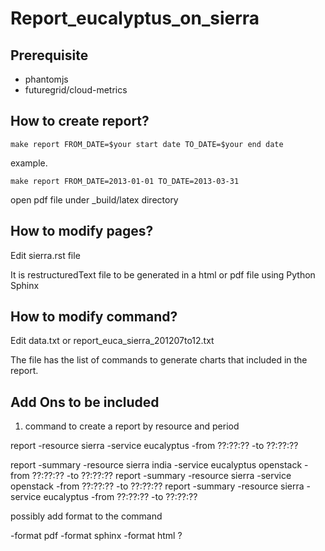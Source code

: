 Report_eucalyptus_on_sierra
===========================

Prerequisite
------------
- phantomjs
- futuregrid/cloud-metrics

How to create report?
---------------------
``make report FROM_DATE=$your start date TO_DATE=$your end date``

example.

``make report FROM_DATE=2013-01-01 TO_DATE=2013-03-31``

open pdf file under _build/latex directory

How to modify pages?
--------------------

Edit sierra.rst file

It is restructuredText file to be generated in a html or pdf file using Python Sphinx

How to modify command?
----------------------

Edit data.txt or report_euca_sierra_201207to12.txt

The file has the list of commands to generate charts that included in the report.

Add Ons to be included
-----------------------

1) command to create a report by resource and period

report -resource sierra -service eucalyptus -from ??:??:?? -to ??:??:?? 

report -summary -resource sierra india -service eucalyptus openstack -from ??:??:?? -to ??:??:?? 
report -summary -resource sierra -service openstack -from ??:??:?? -to ??:??:?? 
report -summary -resource sierra -service eucalyptus -from ??:??:?? -to ??:??:?? 


possibly add format to the command 

-format pdf
-format sphinx
-format html       ?
